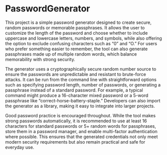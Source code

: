# PasswordGenerator
This project is a simple password generator designed to create secure, random passwords or memorable passphrases. It allows the user to customize the length of the password and choose whether to include uppercase and lowercase letters, numbers, and symbols, while also offering the option to exclude confusing characters such as “0” and “O.” For users who prefer something easier to remember, the tool can also generate passphrases made up of multiple random words, which balance memorability with strong security.

The generator uses a cryptographically secure random number source to ensure the passwords are unpredictable and resistant to brute-force attacks. It can be run from the command line with straightforward options such as specifying password length, number of passwords, or generating a passphrase instead of a standard password. For example, a typical command might produce a 16-character mixed password or a 5-word passphrase like “correct-horse-battery-staple.” Developers can also import the generator as a library, making it easy to integrate into larger projects.

Good password practice is encouraged throughout. While the tool makes strong passwords automatically, it is recommended to use at least 16 characters for standard passwords or 5+ random words for passphrases, store them in a password manager, and enable multi-factor authentication where possible. This ensures that the generated credentials not only meet modern security requirements but also remain practical and safe for everyday use.
